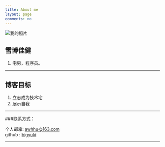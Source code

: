```yaml
---
title: About me
layout: page
comments: no
---
```

![我的照片](https://lh6.googleusercontent.com/-ysXSgaZ7iWM/Uq0oJzERaFI/AAAAAAAAAIw/XDc6LtKPOro/w140-h140-p/6.jpg)     
## 雪博佳健
1. 宅男，程序员。       	

---
## 博客目标
1. 立志成为技术宅
2. 展示自我

----

###联系方式：        

个人邮箱: [awhhu@163.com](mailto:awhhu@163.com)     
github : [bigyuki](https://github.com/Successor)        


----


